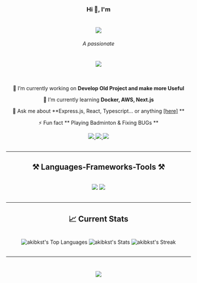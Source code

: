 
<h3 align="center">Hi 👋, I'm </h3>

<h1 align="center">
 <img src="https://readme-typing-svg.herokuapp.com/?font=Righteous&size=39&center=true&vCenter=true&width=600&height=70&duration=4000&lines=Akibul+Islam;" />
</h1>

<h6 align="center">A passionate</h6>

<h1 align="center">
    <img src="https://readme-typing-svg.herokuapp.com/?font=Righteous&size=39&center=true&vCenter=true&width=600&height=70&duration=4000&lines=**Software+Developer**;" />
</h1>

<br/>

<div align="center">
 
 🔭 I’m currently working on **Develop Old Project and make more Useful**
 
 🌱 I’m currently learning **Docker, AWS, Next.js**

💬 Ask me about **Express.js, React, Typescript... or anything <a href="mailto:akibkst22@gmail.com">[here]</a> **

⚡ Fun fact ** Playing Badminton & Fixing BUGs **

 </div>
 
<div align="center"> 
  <a href="mailto:akibkst22@gmail.com">
    <img src="https://img.shields.io/badge/Gmail-333333?style=for-the-badge&logo=gmail&logoColor=red" />
  </a>
  <a href="https://www.linkedin.com/in/akibul-islam-b0359a238/" target="_blank">
    <img src="https://img.shields.io/badge/LinkedIn-0077B5?style=for-the-badge&logo=linkedin&logoColor=white" target="_blank" />
  </a>
  <a href="https://github.com/AkibKST" target="_blank">
     <img src="https://img.shields.io/badge/Portfolio-FF5722?style=for-the-badge&logo=todoist&logoColor=white" target="_blank" /> <!-- sqlite, safari, google-chrome are other good icon options -->
  </a>
</div>

<br/>
 <hr/>
 
<h2 align="center">⚒️ Languages-Frameworks-Tools ⚒️</h2>

<br/>

<div align="center">
    <img src="https://skillicons.dev/icons?i=javascript,react,bootstrap,mui,html,css,vscode,vite,figma,tailwind,git,github" />
    <img src="https://skillicons.dev/icons?i=nodejs,express,firebase,mongodb,typescript,redux,postgresql,prisma,nextjs,redis,npm,bun,postman" /><br>
</div>

<br/>
 <hr/>

<h2 align="center">📈 Current Stats</h2>

<br/>

<div align="center">
 <img src="https://github-readme-stats.vercel.app/api/top-langs/?username=akibkst&theme=radical&show_icons=true&hide_border=true&layout=compact" alt="akibkst's Top Languages" />
  <img src="https://github-readme-stats.vercel.app/api?username=akibkst&theme=radical&show_icons=true&hide_border=true&count_private=true" alt="akibkst's Stats" />
  <img src="https://github-readme-streak-stats.herokuapp.com/?user=akibkst&theme=radical&hide_border=true" alt="akibkst's Streak" />
  
</div>

<br/>
<hr/>



<div align="center">
<h1 align="center">
    <img src="https://readme-typing-svg.herokuapp.com/?font=Righteous&size=35&center=true&vCenter=true&width=900&height=70&duration=4000&lines=Thanks+for+visit+👋;+Contributions+and+Projects;" />
</h1>
</div>

<br/>
